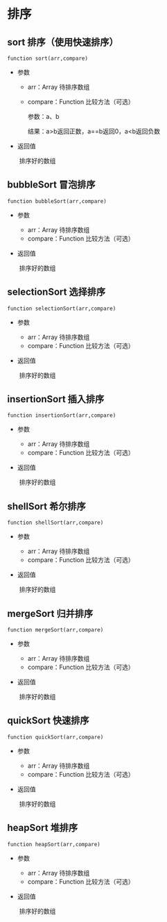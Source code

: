 # 排序

## sort 排序（使用快速排序）

```
function sort(arr,compare)
```

+ 参数

  + arr：Array 待排序数组

  + compare：Function 比较方法（可选）

    参数：a、b

    结果：a>b返回正数，a==b返回0，a<b返回负数

+ 返回值

  ​	排序好的数组

## bubbleSort 冒泡排序

```
function bubbleSort(arr,compare)
```

+ 参数

  + arr：Array 待排序数组
  + compare：Function 比较方法（可选）

+ 返回值

  ​	排序好的数组

## selectionSort 选择排序

```
function selectionSort(arr,compare)
```

+ 参数

  + arr：Array 待排序数组
  + compare：Function 比较方法（可选）

+ 返回值

  ​	排序好的数组

## insertionSort 插入排序

```
function insertionSort(arr,compare)
```

+ 参数

  + arr：Array 待排序数组
  + compare：Function 比较方法（可选）

+ 返回值

  ​	排序好的数组

## shellSort 希尔排序

```
function shellSort(arr,compare)
```

+ 参数

  + arr：Array 待排序数组
  + compare：Function 比较方法（可选）

+ 返回值

  ​	排序好的数组

## mergeSort 归并排序

```
function mergeSort(arr,compare)
```

+ 参数

  + arr：Array 待排序数组
  + compare：Function 比较方法（可选）

+ 返回值

  ​	排序好的数组

## quickSort 快速排序

```
function quickSort(arr,compare)
```

+ 参数

  + arr：Array 待排序数组
  + compare：Function 比较方法（可选）

+ 返回值

  ​	排序好的数组

## heapSort 堆排序

```
function heapSort(arr,compare)
```

+ 参数

  + arr：Array 待排序数组
  + compare：Function 比较方法（可选）

+ 返回值

  ​	排序好的数组



